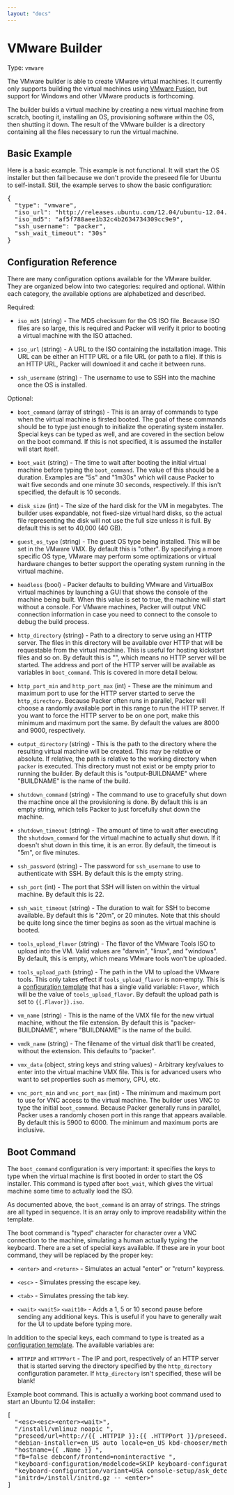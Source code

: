 ```yaml
---
layout: "docs"
---
```


# VMware Builder

Type: `vmware`

The VMware builder is able to create VMware virtual machines. It currently
only supports building the virtual machines using
[VMware Fusion](http://www.vmware.com/products/fusion/overview.html), but
support for Windows and other VMware products is forthcoming.

The builder builds a virtual machine by creating a new virtual machine
from scratch, booting it, installing an OS, provisioning software within
the OS, then shutting it down. The result of the VMware builder is a directory
containing all the files necessary to run the virtual machine.

## Basic Example

Here is a basic example. This example is not functional. It will start the
OS installer but then fail because we don't provide the preseed file for
Ubuntu to self-install. Still, the example serves to show the basic configuration:

<pre class="prettyprint">
{
  "type": "vmware",
  "iso_url": "http://releases.ubuntu.com/12.04/ubuntu-12.04.2-server-amd64.iso",
  "iso_md5": "af5f788aee1b32c4b2634734309cc9e9",
  "ssh_username": "packer",
  "ssh_wait_timeout": "30s"
}
</pre>

## Configuration Reference

There are many configuration options available for the VMware builder.
They are organized below into two categories: required and optional. Within
each category, the available options are alphabetized and described.

Required:

* `iso_md5` (string) - The MD5 checksum for the OS ISO file. Because ISO
  files are so large, this is required and Packer will verify it prior
  to booting a virtual machine with the ISO attached.

* `iso_url` (string) - A URL to the ISO containing the installation image.
  This URL can be either an HTTP URL or a file URL (or path to a file).
  If this is an HTTP URL, Packer will download it and cache it between
  runs.

* `ssh_username` (string) - The username to use to SSH into the machine
  once the OS is installed.

Optional:

* `boot_command` (array of strings) - This is an array of commands to type
  when the virtual machine is firsted booted. The goal of these commands should
  be to type just enough to initialize the operating system installer. Special
  keys can be typed as well, and are covered in the section below on the boot
  command. If this is not specified, it is assumed the installer will start
  itself.

* `boot_wait` (string) - The time to wait after booting the initial virtual
  machine before typing the `boot_command`. The value of this should be
  a duration. Examples are "5s" and "1m30s" which will cause Packer to wait
  five seconds and one minute 30 seconds, respectively. If this isn't specified,
  the default is 10 seconds.

* `disk_size` (int) - The size of the hard disk for the VM in megabytes.
  The builder uses expandable, not fixed-size virtual hard disks, so the
  actual file representing the disk will not use the full size unless it is full.
  By default this is set to 40,000 (40 GB).

* `guest_os_type` (string) - The guest OS type being installed. This will be
  set in the VMware VMX. By default this is "other". By specifying a more specific
  OS type, VMware may perform some optimizations or virtual hardware changes
  to better support the operating system running in the virtual machine.

* `headless` (bool) - Packer defaults to building VMware and VirtualBox
  virtual machines by launching a GUI that shows the console of the
  machine being built. When this value is set to true, the machine will
  start without a console. For VMware machines, Packer will output VNC
  connection information in case you need to connect to the console to
  debug the build process.

* `http_directory` (string) - Path to a directory to serve using an HTTP
  server. The files in this directory will be available over HTTP that will
  be requestable from the virtual machine. This is useful for hosting
  kickstart files and so on. By default this is "", which means no HTTP
  server will be started. The address and port of the HTTP server will be
  available as variables in `boot_command`. This is covered in more detail
  below.

* `http_port_min` and `http_port_max` (int) - These are the minimum and
  maximum port to use for the HTTP server started to serve the `http_directory`.
  Because Packer often runs in parallel, Packer will choose a randomly available
  port in this range to run the HTTP server. If you want to force the HTTP
  server to be on one port, make this minimum and maximum port the same.
  By default the values are 8000 and 9000, respectively.

* `output_directory` (string) - This is the path to the directory where the
  resulting virtual machine will be created. This may be relative or absolute.
  If relative, the path is relative to the working directory when `packer`
  is executed. This directory must not exist or be empty prior to running the builder.
  By default this is "output-BUILDNAME" where "BUILDNAME" is the name
  of the build.

* `shutdown_command` (string) - The command to use to gracefully shut down
  the machine once all the provisioning is done. By default this is an empty
  string, which tells Packer to just forcefully shut down the machine.

* `shutdown_timeout` (string) - The amount of time to wait after executing
  the `shutdown_command` for the virtual machine to actually shut down.
  If it doesn't shut down in this time, it is an error. By default, the timeout
  is "5m", or five minutes.

* `ssh_password` (string) - The password for `ssh_username` to use to
  authenticate with SSH. By default this is the empty string.

* `ssh_port` (int) - The port that SSH will listen on within the virtual
  machine. By default this is 22.

* `ssh_wait_timeout` (string) - The duration to wait for SSH to become
  available. By default this is "20m", or 20 minutes. Note that this should
  be quite long since the timer begins as soon as the virtual machine is booted.

* `tools_upload_flavor` (string) - The flavor of the VMware Tools ISO to
  upload into the VM. Valid values are "darwin", "linux", and "windows".
  By default, this is empty, which means VMware tools won't be uploaded.

* `tools_upload_path` (string) - The path in the VM to upload the VMware
  tools. This only takes effect if `tools_upload_flavor` is non-empty.
  This is a [configuration template](/docs/templates/configuration-templates.html)
  that has a single valid variable: `Flavor`, which will be the value of
  `tools_upload_flavor`. By default the upload path is set to
  `{{.Flavor}}.iso`.

* `vm_name` (string) - This is the name of the VMX file for the new virtual
  machine, without the file extension. By default this is "packer-BUILDNAME",
  where "BUILDNAME" is the name of the build.

* `vmdk_name` (string) - The filename of the virtual disk that'll be created,
  without the extension. This defaults to "packer".

* `vmx_data` (object, string keys and string values) - Arbitrary key/values
  to enter into the virtual machine VMX file. This is for advanced users
  who want to set properties such as memory, CPU, etc.

* `vnc_port_min` and `vnc_port_max` (int) - The minimum and maximum port to
  use for VNC access to the virtual machine. The builder uses VNC to type
  the initial `boot_command`. Because Packer generally runs in parallel, Packer
  uses a randomly chosen port in this range that appears available. By default
  this is 5900 to 6000. The minimum and maximum ports are inclusive.

## Boot Command

The `boot_command` configuration is very important: it specifies the keys
to type when the virtual machine is first booted in order to start the
OS installer. This command is typed after `boot_wait`, which gives the
virtual machine some time to actually load the ISO.

As documented above, the `boot_command` is an array of strings. The
strings are all typed in sequence. It is an array only to improve readability
within the template.

The boot command is "typed" character for character over a VNC connection
to the machine, simulating a human actually typing the keyboard. There are
a set of special keys available. If these are in your boot command, they
will be replaced by the proper key:

* `<enter>` and `<return>` - Simulates an actual "enter" or "return" keypress.

* `<esc>` - Simulates pressing the escape key.

* `<tab>` - Simulates pressing the tab key.

* `<wait>` `<wait5>` `<wait10>` - Adds a 1, 5 or 10 second pause before sending any additional keys. This
  is useful if you have to generally wait for the UI to update before typing more.

In addition to the special keys, each command to type is treated as a
[configuration template](/docs/templates/configuration-templates.html).
The available variables are:

* `HTTPIP` and `HTTPPort` - The IP and port, respectively of an HTTP server
  that is started serving the directory specified by the `http_directory`
  configuration parameter. If `http_directory` isn't specified, these will
  be blank!

Example boot command. This is actually a working boot command used to start
an Ubuntu 12.04 installer:

<pre class="prettyprint">
[
  "&lt;esc&gt;&lt;esc&gt;&lt;enter&gt;&lt;wait&gt;",
  "/install/vmlinuz noapic ",
  "preseed/url=http://{{ .HTTPIP }}:{{ .HTTPPort }}/preseed.cfg ",
  "debian-installer=en_US auto locale=en_US kbd-chooser/method=us ",
  "hostname={{ .Name }} ",
  "fb=false debconf/frontend=noninteractive ",
  "keyboard-configuration/modelcode=SKIP keyboard-configuration/layout=USA ",
  "keyboard-configuration/variant=USA console-setup/ask_detect=false ",
  "initrd=/install/initrd.gz -- &lt;enter&gt;"
]
</pre>
